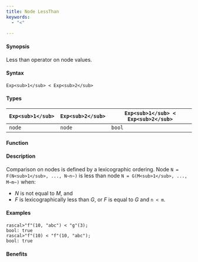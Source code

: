 ```yaml
---
title: Node LessThan
keywords:
  - "<"

---
```


#### Synopsis

Less than operator on node values.

#### Syntax

`Exp<sub>1</sub> < Exp<sub>2</sub>`

#### Types


| `Exp<sub>1</sub>` |  `Exp<sub>2</sub>` | `Exp<sub>1</sub> < Exp<sub>2</sub>`  |
| --- | --- | --- |
| `node`    |  `node`    | `bool`               |


#### Function

#### Description

Comparison on nodes is defined by a lexicographic ordering. Node `N = F(N<sub>1</sub>, ..., N~n~)` is less than node 
`N = G(M<sub>1</sub>, ..., M~m~)` when:
*  _N_ is not equal to _M_, and
*  _F_ is lexicographically less than _G_, or _F_ is equal to _G_ and `n < m`.

#### Examples


```rascal-shell
rascal>"f"(10, "abc") < "g"(3);
bool: true
rascal>"f"(10) < "f"(10, "abc");
bool: true
```

#### Benefits


